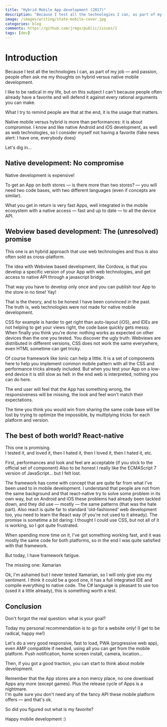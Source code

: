 ```yaml
---
title: "Hybrid Mobile App development (2017)"
description: "Because I test all the technologies I can, as part of my job — and passion, people often ask me my thoughts on hybrid versus native mobile development. Let's see..."
image: /images/writing/state-mobile-cover.jpg
categories: blog
comments: https://github.com/jrmgx/public/issues/1
tags: [dev]
---
```


# Introduction

Because I test all the technologies I can, as part of my job — and passion,
people often ask me my thoughts on hybrid versus native mobile development.

I like to be radical in my life,
but on this subject I can't because people often already have a favorite
and will defend it against every rational arguments you can make.

What I try to remind people are that at the end, it is the usage that matters.

Native mobile versus hybrid is more than performances: it is about compromise.
I know and like native Android and iOS development, as well as web technologies,
so I consider myself not having a favorite (fake news alert: I have one, everybody does)

Let's dig in...

## Native development: No compromise

Native development is expensive!

To get an App on both stores — is there more than two stores? —
you will need two code bases, with two different languages (even if concepts are similar).

What you get in return is very fast Apps, well integrated in the mobile ecosystem
with a native access — fast and up to date — to all the device API.

## Webview based development: The (unresolved) promise

This one is an hybrid approach that use web technologies and thus is also often sold as cross-platform.

The idea with Webview based development, like Cordova,
is that you develop a specific version of your App with web technologies,
and get access to native API through a javascript bridge.

That way you have to develop only once and you can publish tour App to the store in no time! Yay!

That is the theory, and to be honest I have been convinced in the past.  
The truth is, web technologies were not made for native mobile development.

CSS for example is harder to get right than auto-layout (iOS),
and IDEs are not helping to get your views right, the code base quickly gets messy.
When finally you think you're done: nothing works as expected on other devices than the one you tested.
You discover the ugly truth: Webviews are distributed in different versions,
CSS does not work the same everywhere, even HTML sometime can get tricky.

Of course framework like Ionic can help a little.
It is a set of components here to help you implement common mobile pattern with all the CSS and performance tricks already included.
But when you test your App on a low-end device it is still slow as hell: in the end web is interpreted, nothing you can do here.

The end user will feel that the App has something wrong,
the responsiveness will be missing,
the look and feel won't match their expectations.

The time you think you would win from sharing the same code base
will be lost by trying to optimize the impossible,
by multiplying tricks for each platform and version.

## The best of both world? React-native

This one is promising.  
I tested it, and loved it, then I hated it, then I loved it, then I hated it, etc.

First, performances and look and feel are acceptable (if you stick to the official set of component)
Also to be honest I really like the ECMAScript 7 version of JavaScript... but I felt lost.

The framework has come with concept that are quite far from what I've been used to in mobile development.
I understand that people are not from the same background and that react-native try to solve some problem in its own way, but on Android and iOS these problems had already been tackled down, and they did use — mostly — the same patterns (that was the hate part).
Also react is quite far to standard 'old-fashioned' web development too, you need to learn the React way (if you're not used to it already).
The promise is sometime a bit daring: I thought I could use CSS, but not all of it is working, so I got quite frustrated.

When spending more time on it, I've got something working fast, and it was mostly the same code for both platforms, so in the end I was quite satisfied with that framework.

But today, I have framework fatigue.

The missing one: Xamarian

Ok, I'm ashamed but I never tested Xamarian, so I will only give you my sentiment.
I think it could be a good one, it has a full integrated IDE and compile everything to native code.
The C# language is pleasant to use too (used it a little already), this is something worth a test.

## Conclusion

Don't forgot the real question: what is your goal?

Today my personal recommendation is to go for a website only! (I get to be radical, happy me!)

Let's do a very good responsive, fast to load, PWA (progressive web app), even AMP compatible if needed,
using all you can get from the mobile platform. Push notification, home screen install, camera, location...

Then, if you got a good traction, you can start to think about mobile development.

Remember that the App stores are a non mercy place, no one download Apps any more (except games).
Plus the release cycle of Apps is a nightmare.  
I'm quite sure you don't need any of the fancy API these mobile platform offers — and that's ok.

So did you figured out what is my favorite?

Happy mobile development :)
